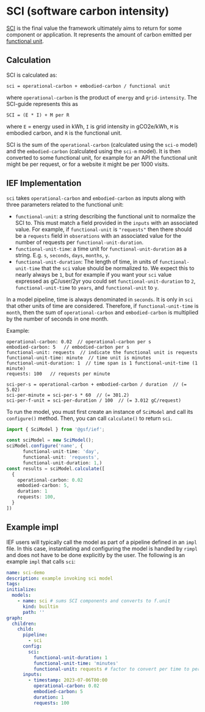 # SCI (software carbon intensity)

[SCI](https://sci-guide.greensoftware.foundation/) is the final value the framework ultimately aims to return for some component or application. It represents the amount of carbon emitted per [functional unit](https://sci-guide.greensoftware.foundation/R/).

## Calculation

SCI is calculated as:

```
sci = operational-carbon + embodied-carbon / functional unit
```

where `operational-carbon` is the product of `energy` and `grid-intensity`. The SCI-guide represents this as

```
SCI = (E * I) + M per R
```

where `E` = energy used in kWh, `I` is grid intensity in gCO2e/kWh, `M` is embodied carbon, and `R` is the functional unit.

SCI is the sum of the `operational-carbon` (calculated using the `sci-o` model) and the `embodied-carbon` (calculated using the `sci-m` model). It is then converted to some functional unit, for example for an API the functional unit might be per request, or for a website it might be per 1000 visits. 

## IEF Implementation

`sci` takes `operational-carbon` and `embodied-carbon` as inputs along with three parameters related to the functional unit: 

- `functional-unit`: a string describing the functional unit to normalize the SCI to. This must match a field provided in the `inputs` with an associated value. For example, if `functional-unit` is `"requests"` then there should be a `requests` field in `obserations` with an associated value for the number of requests per `functional-unit-duration`.
- `functional-unit-time`: a time unit for `functional-unit-duration` as a string. E.g. `s`, `seconds`, `days`, `months`, `y`.
- `functional-unit-duration`: The length of time, in units of `functional-unit-time` that the `sci` value should be normalized to. We expect this to nearly always be `1`, but for example if you want your `sci` value expressed as gC/user/2yr you could set `functional-unit-duration` to `2`, `functional-unit-time` to `years`, and `functional-unit` to `y`.

In a model pipeline, time is always denominated in `seconds`. It is only in `sci` that other units of time are considered. Therefore, if `functional-unit-time` is `month`, then the sum of `operational-carbon` and `embodied-carbon` is multiplied by the number of seconds in one month.

Example:

```
operational-carbon: 0.02  // operational-carbon per s
embodied-carbon: 5   // embodied-carbon per s
functional-unit: requests  // indicate the functional unit is requests
functional-unit-time: minute  // time unit is minutes
functional-unit-duration: 1  // time span is 1 functional-unit-time (1 minute)
requests: 100   // requests per minute

sci-per-s = operational-carbon + embodied-carbon / duration  // (= 5.02)
sci-per-minute = sci-per-s * 60  // (= 301.2)
sci-per-f-unit = sci-per-duration / 100  // (= 3.012 gC/request)
```

To run the model, you must first create an instance of `SciModel` and call its `configure()` method. Then, you can call `calculate()` to return `sci`.

```typescript
import { SciModel } from '@gsf/ief';

const sciModel = new SciModel();
sciModel.configure('name', {
      functional-unit-time: 'day',
      functional-unit: 'requests',
      functional-unit-duration: 1,)
const results = sciModel.calculate([
  {
    operational-carbon: 0.02
    embodied-carbon: 5,
    duration: 1
    requests: 100,
  }
])
```

## Example impl

IEF users will typically call the model as part of a pipeline defined in an `impl` file. In this case, instantiating and configuring the model is handled by `rimpl` and does not have to be done explicitly by the user. The following is an example `impl` that calls `sci`:

```yaml
name: sci-demo
description: example invoking sci model
tags:
initialize:
  models:
    - name: sci # sums SCI components and converts to f.unit
      kind: builtin
      path: ''
graph:
  children:
    child:
      pipeline:
        - sci
      config:
        sci:
          functional-unit-duration: 1 
          functional-unit-time: 'minutes'
          functional-unit: requests # factor to convert per time to per f.unit
      inputs:
        - timestamp: 2023-07-06T00:00
          operational-carbon: 0.02
          embodied-carbon: 5
          duration: 1
          requests: 100
```